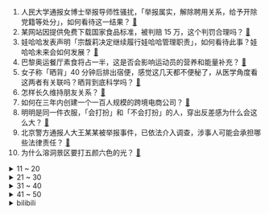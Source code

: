1. 人民大学通报女博士举报导师性骚扰，「举报属实，解除聘用关系，给予开除党籍等处分」，如何看待这一结果？ [:link:](https://www.zhihu.com/question/662299922)
2. 某网站因提供免费下载国家食品标准，被判赔 15 万，这个判罚合理吗？ [:link:](https://www.zhihu.com/question/661943653)
3. 娃哈哈发表声明「宗馥莉决定继续履行娃哈哈管理职责」，如何看待此事？娃哈哈未来会如何发展？ [:link:](https://www.zhihu.com/question/662306016)
4. 巴黎奥运餐厅素食将占一半，这是否会影响运动员的营养和能量补充？ [:link:](https://www.zhihu.com/question/661994693)
5. 女子称「晒背」40 分钟后排出宿便，感觉这几天都不便秘了，从医学角度看这两者有关联吗？晒背到底科学吗？ [:link:](https://www.zhihu.com/question/662279533)
6. 怎样长久维持朋友关系？ [:link:](https://www.zhihu.com/question/637731756)
7. 如何在三年内创建一个一百人规模的跨境电商公司？ [:link:](https://www.zhihu.com/question/662007967)
8. 明明是同一件衣服，「会打扮」和「不会打扮」的人，穿出反差感为什么会这么大？ [:link:](https://www.zhihu.com/question/659728971)
9. 北京警方通报人大王某某被举报事件，已依法介入调查，涉事人可能会承担哪些法律责任？ [:link:](https://www.zhihu.com/question/662300534)
10. 为什么溶洞景区要打五颜六色的光？ [:link:](https://www.zhihu.com/question/661747466)
<details>
<summary>11 ~ 20</summary>

11. 《斗破苍穹》里如果有斗圣找上萧炎表示可以救药老，但管他要《焚诀》，萧炎会怎么做？ [:link:](https://www.zhihu.com/question/538037817)
12. 中国象棋里有哪些恶心人的招？ [:link:](https://www.zhihu.com/question/35707794)
13. 如何看待官方提出「有序推进渐进式延迟法定退休年龄改革」？将带来哪些影响？ [:link:](https://www.zhihu.com/question/662217578)
14. 多地充电站禁止插混车辆充电，如何看待这一举措？ [:link:](https://www.zhihu.com/question/605241152)
15. 如何与不讲理的人讲理？ [:link:](https://www.zhihu.com/question/24865593)
16. 小米MIX Flip能成为“小折叠的分水岭之作”吗？ [:link:](https://www.zhihu.com/question/662120127)
17. 美国总统拜登宣布退出总统竞选，哈里斯「尽一切所能击败特朗普 」，这将对美国大选产生什么影响？ [:link:](https://www.zhihu.com/question/662246140)
18. 讨厌不努力的自己，需要如何改变呢？ [:link:](https://www.zhihu.com/question/661990508)
19. Ning 称「《英雄联盟》与《DOTA2》都玩得很厉害情况下《英雄联盟》更难」双修玩家的感受是什么样？ [:link:](https://www.zhihu.com/question/662256834)
20. 产妇翻栏杆擅入医院施工场地坠亡，医院承担5.7万余元，此案对公共场所履行安全保障义务时有哪些指导意义？ [:link:](https://www.zhihu.com/question/662104469)
</details>
<details>
<summary>21 ~ 30</summary>

21. 《星布谷地》拿到版号是不是快有pv了？ [:link:](https://www.zhihu.com/question/662279969)
22. 怎么劝儿子放弃985，去警校？ [:link:](https://www.zhihu.com/question/608804899)
23. 如何评价电视剧《长相思》第二季大结局？ [:link:](https://www.zhihu.com/question/662285916)
24. 如何帮助孩子设定具体的、可实现的暑假目标？ [:link:](https://www.zhihu.com/question/660702655)
25. 如何给孩子挑选合适的夏日床品，让孩子安睡整晚？ [:link:](https://www.zhihu.com/question/660176520)
26. 月薪1w能买苹果手机吗？ [:link:](https://www.zhihu.com/question/662028691)
27. 司马老贼称「我没有 JKL 那种伟大的性格，队友的失误会影响我的心态」JKL 的性格优点都体现在哪？ [:link:](https://www.zhihu.com/question/662256431)
28. 那些自命不凡的人 后来都怎样了？ [:link:](https://www.zhihu.com/question/271267154)
29. 如何评价《唐朝诡事录之西行》「风雪摩家店」单元？ [:link:](https://www.zhihu.com/question/662287922)
30. 当领导安排可能「得罪人」的工作时，职场新人应该如何妥善处理？ [:link:](https://www.zhihu.com/question/660814300)
</details>
<details>
<summary>31 ~ 40</summary>

31. 家里没钱，自己又没天赋，也无法靠努力活出自己想要的，这样的人怎么办？ [:link:](https://www.zhihu.com/question/662058664)
32. 怎么看待当前的A股市场，未来有哪些投资机会？ [:link:](https://www.zhihu.com/question/662220807)
33. 开惯了电车，再换回油车会感受到哪些落差？ [:link:](https://www.zhihu.com/question/661397938)
34. 快走和慢跑的哪个减肥效果好？ [:link:](https://www.zhihu.com/question/661286981)
35. 如何评价《英雄联盟》的「无尽狂潮」模式？ [:link:](https://www.zhihu.com/question/662060616)
36. 如何一句话激怒竞赛党? [:link:](https://www.zhihu.com/question/657166310)
37. 巴黎爆发示威，不满以色列参加奥运，批评「禁俄放以」是双标，如何看待此事？ [:link:](https://www.zhihu.com/question/662209291)
38. 分手将近三年走不出来，几乎每天以泪洗面，我真的很痛苦该怎么办？ [:link:](https://www.zhihu.com/question/662133629)
39. 作为职场新人，在饭局中被领导安排点菜时，应如何得体应对？ [:link:](https://www.zhihu.com/question/660814090)
40. 端侧模型 + 硬件会是 AI 爆发的下一个机会吗？ [:link:](https://www.zhihu.com/question/661343991)
</details>
<details>
<summary>41 ~ 50</summary>

41. 四大名著未来继续重拍的话，要超越 / 持平老版的难度排序是如何的？ [:link:](https://www.zhihu.com/question/661903905)
42. 巴黎奥运会将于 7 月 26 日开幕，你希望看到中国代表团的哪些表现？对巴黎奥运会的开幕有何期待？ [:link:](https://www.zhihu.com/question/661831907)
43. 相比以前，为什么现在喜欢薛宝钗的人变多了？ [:link:](https://www.zhihu.com/question/661063599)
44. 7 月 LPR 报价出炉，1 年期和 5 年期利率均下调 10 个基点，如何解读？将带来哪些影响？ [:link:](https://www.zhihu.com/question/662247770)
45. 你是什么时候对奢侈品失去兴趣的？ [:link:](https://www.zhihu.com/question/364507344)
46. AI 生成时代，现有编程语言还够用吗？ [:link:](https://www.zhihu.com/question/661343995)
47. 你的高中生活快乐吗? [:link:](https://www.zhihu.com/question/658268826)
48. 遇到暴露狂后心里产生阴影，特别害怕怎么办？ [:link:](https://www.zhihu.com/question/660663689)
49. 打工人每天如何高效利用晚上的时间做运动？ [:link:](https://www.zhihu.com/question/661420801)
50. 《鸣潮》新角色长离的人设、技能设计，你如何评价？ [:link:](https://www.zhihu.com/question/660362613)
</details><details>
<summary>bilibili</summary>

</details>